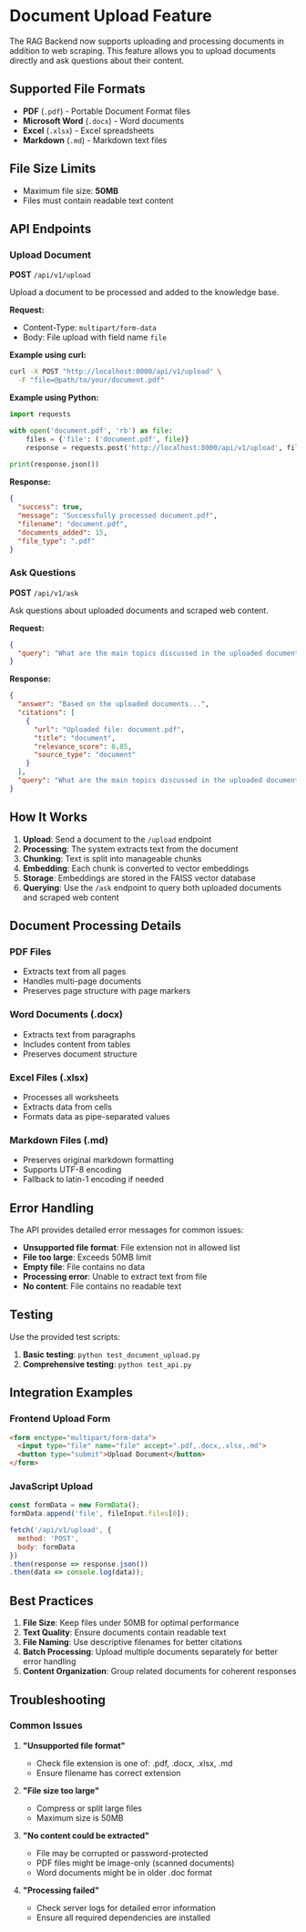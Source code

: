 # Document Upload Feature

The RAG Backend now supports uploading and processing documents in addition to web scraping. This feature allows you to upload documents directly and ask questions about their content.

## Supported File Formats

- **PDF** (`.pdf`) - Portable Document Format files
- **Microsoft Word** (`.docx`) - Word documents
- **Excel** (`.xlsx`) - Excel spreadsheets
- **Markdown** (`.md`) - Markdown text files

## File Size Limits

- Maximum file size: **50MB**
- Files must contain readable text content

## API Endpoints

### Upload Document

**POST** `/api/v1/upload`

Upload a document to be processed and added to the knowledge base.

**Request:**
- Content-Type: `multipart/form-data`
- Body: File upload with field name `file`

**Example using curl:**
```bash
curl -X POST "http://localhost:8000/api/v1/upload" \
  -F "file=@path/to/your/document.pdf"
```

**Example using Python:**
```python
import requests

with open('document.pdf', 'rb') as file:
    files = {'file': ('document.pdf', file)}
    response = requests.post('http://localhost:8000/api/v1/upload', files=files)
    
print(response.json())
```

**Response:**
```json
{
  "success": true,
  "message": "Successfully processed document.pdf",
  "filename": "document.pdf",
  "documents_added": 15,
  "file_type": ".pdf"
}
```

### Ask Questions

**POST** `/api/v1/ask`

Ask questions about uploaded documents and scraped web content.

**Request:**
```json
{
  "query": "What are the main topics discussed in the uploaded documents?"
}
```

**Response:**
```json
{
  "answer": "Based on the uploaded documents...",
  "citations": [
    {
      "url": "Uploaded file: document.pdf",
      "title": "document",
      "relevance_score": 0.85,
      "source_type": "document"
    }
  ],
  "query": "What are the main topics discussed in the uploaded documents?"
}
```

## How It Works

1. **Upload**: Send a document to the `/upload` endpoint
2. **Processing**: The system extracts text from the document
3. **Chunking**: Text is split into manageable chunks
4. **Embedding**: Each chunk is converted to vector embeddings
5. **Storage**: Embeddings are stored in the FAISS vector database
6. **Querying**: Use the `/ask` endpoint to query both uploaded documents and scraped web content

## Document Processing Details

### PDF Files
- Extracts text from all pages
- Handles multi-page documents
- Preserves page structure with page markers

### Word Documents (.docx)
- Extracts text from paragraphs
- Includes content from tables
- Preserves document structure

### Excel Files (.xlsx)
- Processes all worksheets
- Extracts data from cells
- Formats data as pipe-separated values

### Markdown Files (.md)
- Preserves original markdown formatting
- Supports UTF-8 encoding
- Fallback to latin-1 encoding if needed

## Error Handling

The API provides detailed error messages for common issues:

- **Unsupported file format**: File extension not in allowed list
- **File too large**: Exceeds 50MB limit
- **Empty file**: File contains no data
- **Processing error**: Unable to extract text from file
- **No content**: File contains no readable text

## Testing

Use the provided test scripts:

1. **Basic testing**: `python test_document_upload.py`
2. **Comprehensive testing**: `python test_api.py`

## Integration Examples

### Frontend Upload Form
```html
<form enctype="multipart/form-data">
  <input type="file" name="file" accept=".pdf,.docx,.xlsx,.md">
  <button type="submit">Upload Document</button>
</form>
```

### JavaScript Upload
```javascript
const formData = new FormData();
formData.append('file', fileInput.files[0]);

fetch('/api/v1/upload', {
  method: 'POST',
  body: formData
})
.then(response => response.json())
.then(data => console.log(data));
```

## Best Practices

1. **File Size**: Keep files under 50MB for optimal performance
2. **Text Quality**: Ensure documents contain readable text
3. **File Naming**: Use descriptive filenames for better citations
4. **Batch Processing**: Upload multiple documents separately for better error handling
5. **Content Organization**: Group related documents for coherent responses

## Troubleshooting

### Common Issues

1. **"Unsupported file format"**
   - Check file extension is one of: .pdf, .docx, .xlsx, .md
   - Ensure filename has correct extension

2. **"File size too large"**
   - Compress or split large files
   - Maximum size is 50MB

3. **"No content could be extracted"**
   - File may be corrupted or password-protected
   - PDF files might be image-only (scanned documents)
   - Word documents might be in older .doc format

4. **"Processing failed"**
   - Check server logs for detailed error information
   - Ensure all required dependencies are installed
